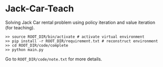 # Jack-Car-Teach
Solving Jack Car rental problem using policy iteration and value iteration (for teaching).

```
>> source ROOT_DIR/bin/activate # activate virtual environment
>> pip install -r ROOT_DIR/requirement.txt # reconstruct environment
>> cd ROOT_DIR/code/complete
>> python main.py
```
Go to ```ROOT_DIR/code/note.txt``` for more details.
